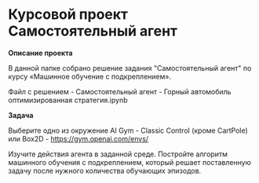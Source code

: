 # Курсовой проект Самостоятельный агент 

__Описание проекта__

В данной папке собрано решение задания "Самостоятельный агент" по курсу «Машинное обучение с подкреплением».

Файл с решением - Самостоятельный агент - Горный автомобиль оптимизированная стратегия.ipynb

__Задача__

Выберите одно из окружение AI Gym - Classic Control (кроме CartPole) или Box2D - https://gym.openai.com/envs/

Изучите действия агента в заданной среде. Постройте алгоритм машинного обучения с подкреплением, который решает поставленную задачу после нужного количества обучающих эпизодов.

